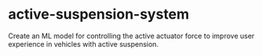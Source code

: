 # active-suspension-system
Create an ML model for controlling the active actuator force to improve user experience in vehicles with active suspension.

